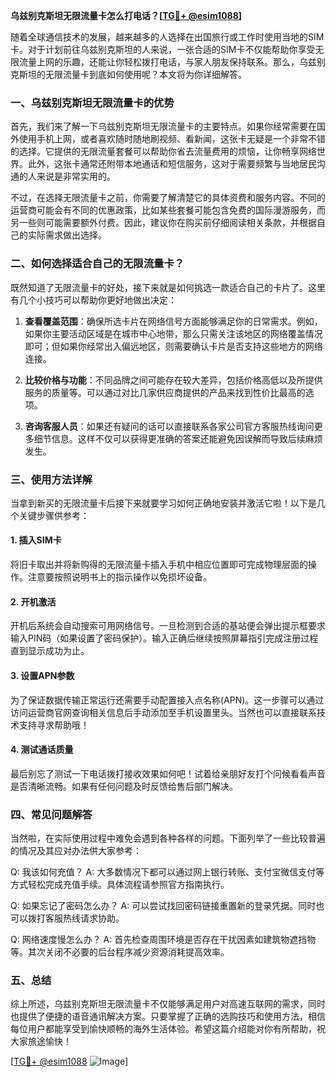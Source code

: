 **乌兹别克斯坦无限流量卡怎么打电话？[[TG💪+ @esim1088](https://t.me/s/esim1088)]**

随着全球通信技术的发展，越来越多的人选择在出国旅行或工作时使用当地的SIM卡。对于计划前往乌兹别克斯坦的人来说，一张合适的SIM卡不仅能帮助你享受无限流量上网的乐趣，还能让你轻松拨打电话，与家人朋友保持联系。那么，乌兹别克斯坦的无限流量卡到底如何使用呢？本文将为你详细解答。

### 一、乌兹别克斯坦无限流量卡的优势

首先，我们来了解一下乌兹别克斯坦无限流量卡的主要特点。如果你经常需要在国外使用手机上网，或者喜欢随时随地刷视频、看新闻，这张卡无疑是一个非常不错的选择。它提供的无限流量套餐可以帮助你省去流量费用的烦恼，让你畅享网络世界。此外，这张卡通常还附带本地通话和短信服务，这对于需要频繁与当地居民沟通的人来说是非常实用的。

不过，在选择无限流量卡之前，你需要了解清楚它的具体资费和服务内容。不同的运营商可能会有不同的优惠政策，比如某些套餐可能包含免费的国际漫游服务，而另一些则可能需要额外付费。因此，建议你在购买前仔细阅读相关条款，并根据自己的实际需求做出选择。

### 二、如何选择适合自己的无限流量卡？

既然知道了无限流量卡的好处，接下来就是如何挑选一款适合自己的卡片了。这里有几个小技巧可以帮助你更好地做出决定：

1. **查看覆盖范围**：确保所选卡片在网络信号方面能够满足你的日常需求。例如，如果你主要活动区域是在城市中心地带，那么只需关注该地区的网络覆盖情况即可；但如果你经常出入偏远地区，则需要确认卡片是否支持这些地方的网络连接。
   
2. **比较价格与功能**：不同品牌之间可能存在较大差异，包括价格高低以及所提供服务的质量等。可以通过对比几家供应商提供的产品来找到性价比最高的选项。
    
3. **咨询客服人员**：如果还有疑问的话可以直接联系各家公司官方客服热线询问更多细节信息。这样不仅可以获得更准确的答案还能避免因误解而导致后续麻烦发生。

### 三、使用方法详解

当拿到新买的无限流量卡后接下来就要学习如何正确地安装并激活它啦！以下是几个关键步骤供参考：

#### 1. 插入SIM卡
将旧卡取出并将新购得的无限流量卡插入手机中相应位置即可完成物理层面的操作。注意要按照说明书上的指示操作以免损坏设备。

#### 2. 开机激活
开机后系统会自动搜索可用网络信号。一旦检测到合适的基站便会弹出提示框要求输入PIN码（如果设置了密码保护）。输入正确后继续按照屏幕指引完成注册过程直到显示成功为止。

#### 3. 设置APN参数
为了保证数据传输正常运行还需要手动配置接入点名称(APN)。这一步骤可以通过访问运营商官网查询相关信息后手动添加至手机设置里头。当然也可以直接联系技术支持寻求帮助哦！

#### 4. 测试通话质量
最后别忘了测试一下电话拨打接收效果如何吧！试着给亲朋好友打个问候看看声音是否清晰流畅。如果有任何问题及时反馈给售后部门解决。

### 四、常见问题解答

当然啦，在实际使用过程中难免会遇到各种各样的问题。下面列举了一些比较普遍的情况及其应对办法供大家参考：

Q: 我该如何充值？
A: 大多数情况下都可以通过网上银行转账、支付宝微信支付等方式轻松完成充值手续。具体流程请参照官方指南执行。

Q: 如果忘记了密码怎么办？
A: 可以尝试找回密码链接重置新的登录凭据。同时也可以拨打客服热线请求协助。

Q: 网络速度慢怎么办？
A: 首先检查周围环境是否存在干扰因素如建筑物遮挡物等。其次关闭不必要的后台程序减少资源消耗提高效率。

### 五、总结

综上所述，乌兹别克斯坦无限流量卡不仅能够满足用户对高速互联网的需求，同时也提供了便捷的语音通讯解决方案。只要掌握了正确的选购技巧和使用方法，相信每位用户都能享受到愉快顺畅的海外生活体验。希望这篇介绍能对你有所帮助，祝大家旅途愉快！

[[TG💪+ @esim1088](https://t.me/s/esim1088) ![Image](https://i.postimg.cc/4NQfJmqS/Snipaste-2025-05-13-00-14-12.png)]